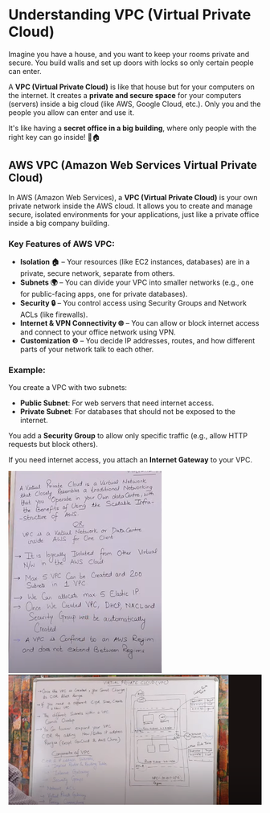 # Understanding VPC (Virtual Private Cloud)

Imagine you have a house, and you want to keep your rooms private and secure. You build walls and set up doors with locks so only certain people can enter.

A **VPC (Virtual Private Cloud)** is like that house but for your computers on the internet. It creates a **private and secure space** for your computers (servers) inside a big cloud (like AWS, Google Cloud, etc.). Only you and the people you allow can enter and use it.

It's like having a **secret office in a big building**, where only people with the right key can go inside! 🔐🏠

## AWS VPC (Amazon Web Services Virtual Private Cloud)

In AWS (Amazon Web Services), a **VPC (Virtual Private Cloud)** is your own private network inside the AWS cloud. It allows you to create and manage secure, isolated environments for your applications, just like a private office inside a big company building.

### Key Features of AWS VPC:

- **Isolation 🏠** – Your resources (like EC2 instances, databases) are in a private, secure network, separate from others.
- **Subnets 🌍** – You can divide your VPC into smaller networks (e.g., one for public-facing apps, one for private databases).
- **Security 🔒** – You control access using Security Groups and Network ACLs (like firewalls).
- **Internet & VPN Connectivity 🌐** – You can allow or block internet access and connect to your office network using VPN.
- **Customization ⚙️** – You decide IP addresses, routes, and how different parts of your network talk to each other.

### Example:

You create a VPC with two subnets:

- **Public Subnet**: For web servers that need internet access.
- **Private Subnet**: For databases that should not be exposed to the internet.

You add a **Security Group** to allow only specific traffic (e.g., allow HTTP requests but block others).

If you need internet access, you attach an **Internet Gateway** to your VPC.

![vpc part 1](https://github.com/Neeraj-Nec/aws/blob/main/images/vpc_2.png)
![vpc part 1](https://github.com/Neeraj-Nec/aws/blob/main/images/vpc_3.png)
